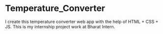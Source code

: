 # Temperature_Converter
I create this temperature converter web app with the help of HTML + CSS + JS. This is my internship project work at Bharat Intern.
